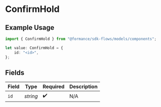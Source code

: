 # ConfirmHold

## Example Usage

```typescript
import { ConfirmHold } from "@formance/sdk-flows/models/components";

let value: ConfirmHold = {
    id: "<id>",
};
```

## Fields

| Field              | Type               | Required           | Description        |
| ------------------ | ------------------ | ------------------ | ------------------ |
| `id`               | *string*           | :heavy_check_mark: | N/A                |